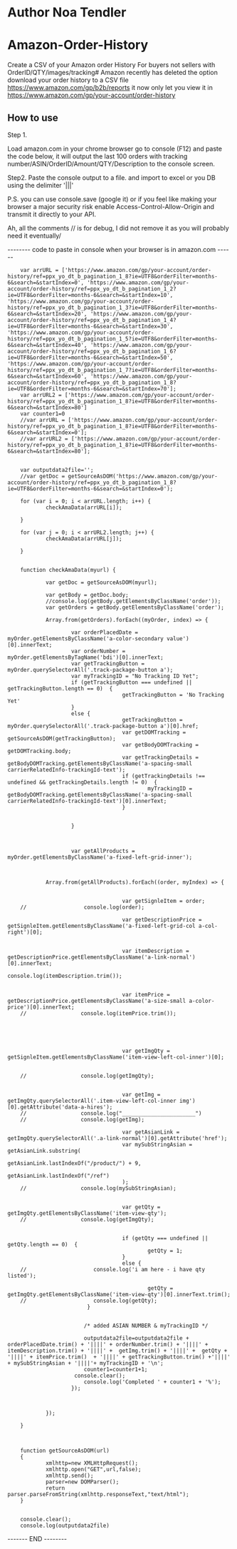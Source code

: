 # Author Noa Tendler
# Amazon-Order-History
Create a CSV  of your Amazon order History For buyers not sellers with OrderID/QTY/images/tracking#
Amazon recently has deleted the option download your order history to a CSV file https://www.amazon.com/gp/b2b/reports
it now only let you view it in https://www.amazon.com/gp/your-account/order-history


How to use 
-----------
Step 1.

Load amazon.com in your chrome browser go to console (F12) and paste the code below, it will output the last 100 orders with tracking number/ASIN/OrderID/Amount/QTY/Description to the console screen.

Step2.
Paste the console output to a file. and import to excel or you DB using the  delimiter '|||' 

P.S.
you can use console.save (google it) or if you feel like making your browser a major security risk enable Access-Control-Allow-Origin and transmit it directly to your API.

Ah,  all the comments // is for debug, I did not remove it as you will probably need it eventually/

-------- code to paste in console when your browser is in amazon.com ------


		var arrURL = ['https://www.amazon.com/gp/your-account/order-history/ref=ppx_yo_dt_b_pagination_1_8?ie=UTF8&orderFilter=months-6&search=&startIndex=0', 'https://www.amazon.com/gp/your-account/order-history/ref=ppx_yo_dt_b_pagination_1_2?ie=UTF8&orderFilter=months-6&search=&startIndex=10', 'https://www.amazon.com/gp/your-account/order-history/ref=ppx_yo_dt_b_pagination_1_3?ie=UTF8&orderFilter=months-6&search=&startIndex=20', 'https://www.amazon.com/gp/your-account/order-history/ref=ppx_yo_dt_b_pagination_1_4?ie=UTF8&orderFilter=months-6&search=&startIndex=30', 'https://www.amazon.com/gp/your-account/order-history/ref=ppx_yo_dt_b_pagination_1_5?ie=UTF8&orderFilter=months-6&search=&startIndex=40', 'https://www.amazon.com/gp/your-account/order-history/ref=ppx_yo_dt_b_pagination_1_6?ie=UTF8&orderFilter=months-6&search=&startIndex=50', 'https://www.amazon.com/gp/your-account/order-history/ref=ppx_yo_dt_b_pagination_1_7?ie=UTF8&orderFilter=months-6&search=&startIndex=60', 'https://www.amazon.com/gp/your-account/order-history/ref=ppx_yo_dt_b_pagination_1_8?ie=UTF8&orderFilter=months-6&search=&startIndex=70'];
		var arrURL2 = ['https://www.amazon.com/gp/your-account/order-history/ref=ppx_yo_dt_b_pagination_1_8?ie=UTF8&orderFilter=months-6&search=&startIndex=80']
		var counter1=0
		//var arrURL = ['https://www.amazon.com/gp/your-account/order-history/ref=ppx_yo_dt_b_pagination_1_8?ie=UTF8&orderFilter=months-6&search=&startIndex=0'];
		//var arrURL2 = ['https://www.amazon.com/gp/your-account/order-history/ref=ppx_yo_dt_b_pagination_1_8?ie=UTF8&orderFilter=months-6&search=&startIndex=80'];


		var outputdata2file='';
		//var getDoc = getSourceAsDOM('https://www.amazon.com/gp/your-account/order-history/ref=ppx_yo_dt_b_pagination_1_8?ie=UTF8&orderFilter=months-6&search=&startIndex=0');

		for (var i = 0; i < arrURL.length; i++) {
				checkAmaData(arrURL[i]);

		}

		for (var j = 0; i < arrURL2.length; j++) {
				checkAmaData(arrURL[j]);

		}


		function checkAmaData(myurl) {

				var getDoc = getSourceAsDOM(myurl);

				var getBody = getDoc.body;
				//console.log(getBody.getElementsByClassName('order'));
				var getOrders = getBody.getElementsByClassName('order');

				Array.from(getOrders).forEach((myOrder, index) => {

						var orderPlacedDate = myOrder.getElementsByClassName('a-color-secondary value')[0].innerText;
						var orderNumber =  myOrder.getElementsByTagName('bdi')[0].innerText;
						var getTrackingButton = myOrder.querySelectorAll('.track-package-button a');
						var myTrackingID = "No Tracking ID Yet";
						if (getTrackingButton === undefined || getTrackingButton.length == 0)  {
										getTrackingButton = 'No Tracking Yet'
						}
						else {
										getTrackingButton = myOrder.querySelectorAll('.track-package-button a')[0].href;
										var getDOMTracking = getSourceAsDOM(getTrackingButton);
										var getBodyDOMTracking = getDOMTracking.body;
										var getTrackingDetails = getBodyDOMTracking.getElementsByClassName('a-spacing-small carrierRelatedInfo-trackingId-text');
										if (getTrackingDetails !== undefined && getTrackingDetails.length != 0)  {
												myTrackingID = getBodyDOMTracking.getElementsByClassName('a-spacing-small carrierRelatedInfo-trackingId-text')[0].innerText;
										}


						}



						var getAllProducts = myOrder.getElementsByClassName('a-fixed-left-grid-inner');



				Array.from(getAllProducts).forEach((order, myIndex) => {


										var getSignleItem = order;
		//                  console.log(order);

										var getDescriptionPrice = getSignleItem.getElementsByClassName('a-fixed-left-grid-col a-col-right')[0];


										var itemDescription = getDescriptionPrice.getElementsByClassName('a-link-normal')[0].innerText;
										console.log(itemDescription.trim());


										var itemPrice = getDescriptionPrice.getElementsByClassName('a-size-small a-color-price')[0].innerText;
		//                 console.log(itemPrice.trim());





										var getImgQty = getSignleItem.getElementsByClassName('item-view-left-col-inner')[0];


		//                 console.log(getImgQty);


										var getImg = getImgQty.querySelectorAll('.item-view-left-col-inner img')[0].getAttribute('data-a-hires');
		//                 console.log("_______________________")
		//                 console.log(getImg);

										var getAsianLink = getImgQty.querySelectorAll('.a-link-normal')[0].getAttribute('href');
										var mySubStringAsian = getAsianLink.substring(
												getAsianLink.lastIndexOf("/product/") + 9, 
												getAsianLink.lastIndexOf("/ref")
										);
		//                 console.log(mySubStringAsian);


										var getQty = getImgQty.getElementsByClassName('item-view-qty');
		//                 console.log(getImgQty);


										if (getQty === undefined || getQty.length == 0)  {
												getQty = 1;
										}
										else {
		//                     console.log('i am here - i have qty listed');

												getQty = getImgQty.getElementsByClassName('item-view-qty')[0].innerText.trim();
		//                     console.log(getQty);
							 }


							/* added ASIAN NUMBER & myTrackingID */

							outputdata2file=outputdata2file + orderPlacedDate.trim() + '||||' + orderNumber.trim() + '||||' + itemDescription.trim() + '||||' +  getImg.trim() + '||||' +  getQty + '||||' + itemPrice.trim()  + '||||' + getTrackingButton.trim() +'||||' + mySubStringAsian + '||||'+ myTrackingID + '\n';
							counter1=counter1+1;
						 console.clear();
							console.log('Completed ' + counter1 + '%');
						});



				});

		}



		function getSourceAsDOM(url)
		{
				xmlhttp=new XMLHttpRequest();
				xmlhttp.open("GET",url,false);
				xmlhttp.send();
				parser=new DOMParser();
				return parser.parseFromString(xmlhttp.responseText,"text/html");      
		}


		console.clear();
		console.log(outputdata2file)

------- END --------
